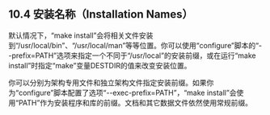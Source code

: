 ## 10.4 安装名称（Installation Names）

默认情况下，“make install”会将相关文件安装到“/usr/local/bin”、“/usr/local/man”等等位置。你可以使用“configure”脚本的“--prefix=PATH”选项来指定一个不同于“/usr/local”的安装前缀，或在运行“make install”时指定“make”变量DESTDIR的值来改变安装位置。

你可以分别为架构专用文件和独立架构文件指定安装前缀。如果你为“configure”脚本配置了选项“--exec-prefix=PATH”，“make install”会使用“PATH”作为安装程序和库的前缀。文档和其它数据文件依然使用常规前缀。